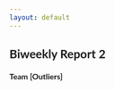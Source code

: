 ```yaml
--- 
layout: default
---
```


## Biweekly Report 2
#### Team [Outliers]
<html>
        <head>
        <meta name="viewport" content="width=device-width, initial-scale=1">
        <link rel="stylesheet" href="https://cdnjs.cloudflare.com/ajax/libs/font-awesome/4.7.0/css/font-awesome.min.css">
        <style>
        body {
          font-family: "Lato", sans-serif;
        }

        /* Fixed sidenav, full height */
        .sidenav {
          height: 100%;
          width: 200px;
          position: fixed;
          z-index: 1;
          top: 0;
          left: 0;
          background-color: #111;
          overflow-x: hidden;
          padding-top: 20px;
        }

        /* Style the sidenav links and the dropdown button */
        .sidenav a, .dropdown-btn {
          padding: 6px 8px 6px 16px;
          text-decoration: none;
          font-size: 20px;
          color: #818181;
          display: block;
          border: none;
          background: none;
          width: 100%;
          text-align: left;
          cursor: pointer;
          outline: none;
        }

        /* On mouse-over */
        .sidenav a:hover, .dropdown-btn:hover {
          color: #f1f1f1;
        }

        /* Main content */
        .main {
          margin-left: 200px; /* Same as the width of the sidenav */
          font-size: 20px; /* Increased text to enable scrolling */
          padding: 0px 10px;
        }

        /* Add an active class to the active dropdown button */
        .active {
          background-color: grey;
          color: white;
        }

        /* Dropdown container (hidden by default). Optional: add a lighter background color and some left padding to change the design of the dropdown content */
        .dropdown-container {
          display: none;
          background-color: #262626;
          padding-left: 8px;
        }

        /* Optional: Style the caret down icon */
        .fa-caret-down {
          float: right;
          padding-right: 8px;
        }
        
        .teamName {
          padding: 12px 16px 12px 32px;
          text-decoration: none;
          font-size: 30px;
          color: white;
          display: block;
          border: none;
          background: none;
          width: 100%;
          text-align: middle;  
          font-weight: bold;
        }
                
        /* Some media queries for responsiveness */
        @media screen and (max-height: 450px) {
          .sidenav {padding-top: 15px;}
          .sidenav a {font-size: 18px;}
        }
        </style>
    </head>
    
    <body>
        
          <div class="sidenav">
          <p class="teamName">Outliers</p>
          <a href="https://taixil.github.io/STOR-565-Final-Project/">Home</a>
          <button class="dropdown-btn">Biweekly Reports 
            <i class="fa fa-caret-down"></i>
          </button>
          <div class="dropdown-container">
            <a href="https://taixil.github.io/STOR-565-Final-Project/biweekly-report1">Report 1</a>
            <a href="https://taixil.github.io/STOR-565-Final-Project/biweekly-report2">Report 2</a>
            <a href="#">Report 3</a>
          </div>
          <a href="https://taixil.github.io/STOR-565-Final-Project/project-proposal">Project Proposal</a>
          <a href="#">Final Report</a>
        </div>
        
         <script>
            /* Loop through all dropdown buttons to toggle between hiding and showing its dropdown content - This allows the user to have multiple dropdowns without any conflict */
            var dropdown = document.getElementsByClassName("dropdown-btn");
            var i;

            for (i = 0; i < dropdown.length; i++) {
              dropdown[i].addEventListener("click", function() {
              this.classList.toggle("active");
              var dropdownContent = this.nextElementSibling;
              if (dropdownContent.style.display === "block") {
              dropdownContent.style.display = "none";
              } else {
              dropdownContent.style.display = "block";
              }
              });
            }
            </script>
                 
        <object data="https://taixil.github.io/STOR-565-Final-Project/Outliers_03-24-2022.pdf" type="application/pdf" width="1200px" height="1000px">
        </object>
        <p>

        </p>

        <p>If this browser does not support PDFs, please download the PDF to view it: <a href="https://github.com/TaixiL/STOR-565-Final-Project/blob/main/Outliers_03-24-2022.pdf">Download PDF</a>.</p>
    </body>
</html>
